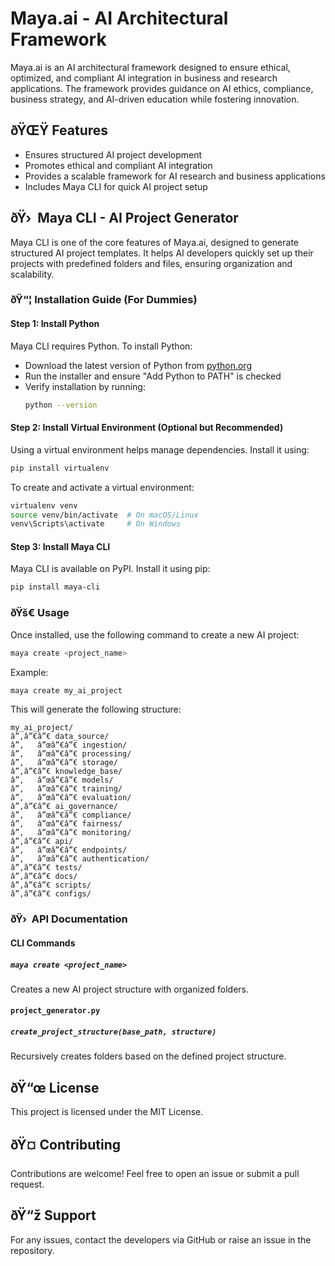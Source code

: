 ﻿# Maya.ai - AI Architectural Framework

Maya.ai is an AI architectural framework designed to ensure ethical, optimized, and compliant AI integration in business and research applications. The framework provides guidance on AI ethics, compliance, business strategy, and AI-driven education while fostering innovation.

## ðŸŒŸ Features
- Ensures structured AI project development
- Promotes ethical and compliant AI integration
- Provides a scalable framework for AI research and business applications
- Includes Maya CLI for quick AI project setup

## ðŸ›  Maya CLI - AI Project Generator
Maya CLI is one of the core features of Maya.ai, designed to generate structured AI project templates. It helps AI developers quickly set up their projects with predefined folders and files, ensuring organization and scalability.

### ðŸ“¦ Installation Guide (For Dummies)

#### Step 1: Install Python
Maya CLI requires Python. To install Python:
- Download the latest version of Python from [python.org](https://www.python.org/downloads/)
- Run the installer and ensure "Add Python to PATH" is checked
- Verify installation by running:
  ```sh
  python --version
  ```

#### Step 2: Install Virtual Environment (Optional but Recommended)
Using a virtual environment helps manage dependencies. Install it using:
```sh
pip install virtualenv
```
To create and activate a virtual environment:
```sh
virtualenv venv
source venv/bin/activate  # On macOS/Linux
venv\Scripts\activate     # On Windows
```

#### Step 3: Install Maya CLI
Maya CLI is available on PyPI. Install it using pip:
```sh
pip install maya-cli
```

### ðŸš€ Usage
Once installed, use the following command to create a new AI project:
```sh
maya create <project_name>
```
Example:
```sh
maya create my_ai_project
```
This will generate the following structure:
```
my_ai_project/
â”‚â”€â”€ data_source/
â”‚   â”œâ”€â”€ ingestion/
â”‚   â”œâ”€â”€ processing/
â”‚   â”œâ”€â”€ storage/
â”‚â”€â”€ knowledge_base/
â”‚   â”œâ”€â”€ models/
â”‚   â”œâ”€â”€ training/
â”‚   â”œâ”€â”€ evaluation/
â”‚â”€â”€ ai_governance/
â”‚   â”œâ”€â”€ compliance/
â”‚   â”œâ”€â”€ fairness/
â”‚   â”œâ”€â”€ monitoring/
â”‚â”€â”€ api/
â”‚   â”œâ”€â”€ endpoints/
â”‚   â”œâ”€â”€ authentication/
â”‚â”€â”€ tests/
â”‚â”€â”€ docs/
â”‚â”€â”€ scripts/
â”‚â”€â”€ configs/
```

### ðŸ›  API Documentation
#### CLI Commands
##### `maya create <project_name>`
Creates a new AI project structure with organized folders.

#### `project_generator.py`
##### `create_project_structure(base_path, structure)`
Recursively creates folders based on the defined project structure.

## ðŸ“œ License
This project is licensed under the MIT License.

## ðŸ¤ Contributing
Contributions are welcome! Feel free to open an issue or submit a pull request.

## ðŸ“ž Support
For any issues, contact the developers via GitHub or raise an issue in the repository.

